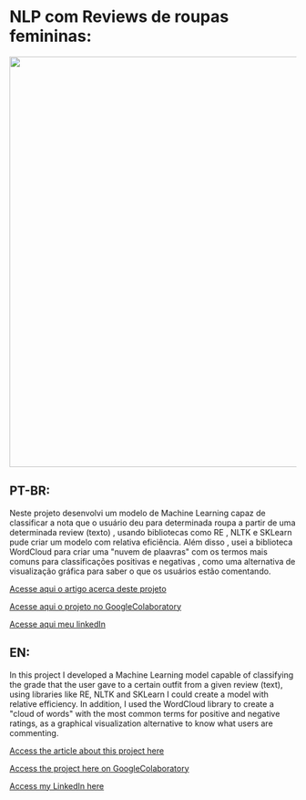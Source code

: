 # NLP com Reviews de roupas femininas:
<img src="https://images.pexels.com/photos/6567737/pexels-photo-6567737.jpeg?auto=compress&cs=tinysrgb&dpr=2&h=750&w=1260" width=720>

## PT-BR:
<p>
  Neste projeto desenvolvi um modelo de Machine Learning capaz de classificar a nota que o usuário deu para determinada roupa a partir de uma determinada review (texto) , usando bibliotecas como RE , NLTK e SKLearn pude criar um modelo com relativa eficiência. Além disso , usei a biblioteca WordCloud para criar uma "nuvem de plaavras" com os termos mais comuns para classificações positivas e negativas , como uma alternativa de visualização gráfica para saber o que os usuários estão comentando.
</p>

<p><a href="https://luis-miguel-code.medium.com/criando-um-modelo-de-nlp-do-zero-com-python-5ae278568119" target="_blank">Acesse aqui o artigo acerca deste projeto</a></p>
<p><a href="https://github.com/LuisMig-code/NLP-com-Reviews-de-roupas-femininas/blob/main/NLP_Reviews_roupas_femininas.ipynb">
  Acesse aqui o projeto no GoogleColaboratory </a></p>
<p><a href="www.linkedin.com/in/luis-miguel-code">Acesse aqui meu linkedIn</a></p>

## EN:
<p>
  In this project I developed a Machine Learning model capable of classifying the grade that the user gave to a certain outfit from a given review (text), using libraries like RE, NLTK and SKLearn I could create a model with relative efficiency. In addition, I used the WordCloud library to create a "cloud of words" with the most common terms for positive and negative ratings, as a graphical visualization alternative to know what users are commenting.
</p>

<p><a href="https://luis-miguel-code.medium.com/creating-an-nlp-template-from-scratch-with-python-a6dcd90513e7" target="_blank">Access the article about this project here</a></p>
<p><a href="https://github.com/LuisMig-code/NLP-com-Reviews-de-roupas-femininas/blob/main/NLP_Reviews_roupas_femininas.ipynb">Access the project here on GoogleColaboratory </a></p>
<p><a href="www.linkedin.com/in/luis-miguel-code">Access my LinkedIn here</a></p>
